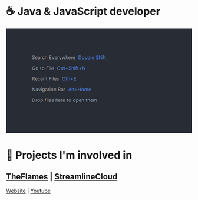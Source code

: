# ☕️ Java & JavaScript developer

![image](https://raw.githubusercontent.com/quinilo/quinilo/main/img.png)
# 🔨 Projects I'm involved in
## [TheFlames](https://the-flames.de) | [StreamlineCloud](https://streamlinemc.cloud)

[Website](https://quinilo.de) | [Youtube](https://www.youtube.com/@quinilo)
